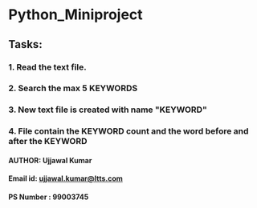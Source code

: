 # Python_Miniproject

## Tasks:
###  1. Read the text file.
###  2. Search the max 5 KEYWORDS
###  3. New text file is created with name "KEYWORD"
###  4. File contain the KEYWORD count and the word before and after the KEYWORD




#### AUTHOR: Ujjawal Kumar
#### Email id: ujjawal.kumar@ltts.com
#### PS Number : 99003745
